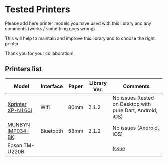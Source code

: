 # Tested Printers
Please add here printer models you have used with this library and any comments (works / something goes wrong).

This will help to maintain and improve this library and to choose the right printer.

Thank you for your collaboration!


## Printers list
| Model | Interface | Paper | Library Ver. | Comments |
|---|---|---|---|---|
| [Xprinter XP-N160I](http://www.xprinter.net/index.php/Product/product_detail/id/4/cid2/21/cid/1) | Wifi | 80mm | 2.1.2 | No issues (tested on Desktop with pure Dart, Android, iOS) |
| [MUNBYN IMP034-BK](https://images-na.ssl-images-amazon.com/images/I/514cEfTx%2BtL._SL1000_.jpg) | Bluetooth | 58mm | 2.1.2 | No issues (Android, iOS) |
|Epson TM-U220B| | | | [Issue](https://github.com/andrey-ushakov/esc_pos_printer/issues/34) |